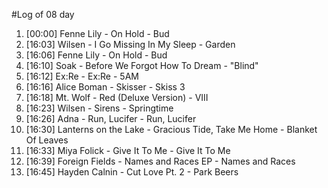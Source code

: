 #Log of 08 day

1. [00:00] Fenne Lily - On Hold - Bud
1. [16:03] Wilsen - I Go Missing In My Sleep - Garden
1. [16:06] Fenne Lily - On Hold - Bud
1. [16:10] Soak - Before We Forgot How To Dream - "Blind"
1. [16:12] Ex:Re - Ex:Re - 5AM
1. [16:16] Alice Boman - Skisser - Skiss 3
1. [16:18] Mt. Wolf - Red (Deluxe Version) - VIII
1. [16:23] Wilsen - Sirens - Springtime
1. [16:26] Adna - Run, Lucifer - Run, Lucifer
1. [16:30] Lanterns on the Lake - Gracious Tide, Take Me Home - Blanket Of Leaves
1. [16:33] Miya Folick - Give It To Me - Give It To Me
1. [16:39] Foreign Fields - Names and Races EP - Names and Races
1. [16:45] Hayden Calnin - Cut Love Pt. 2 - Park Beers

